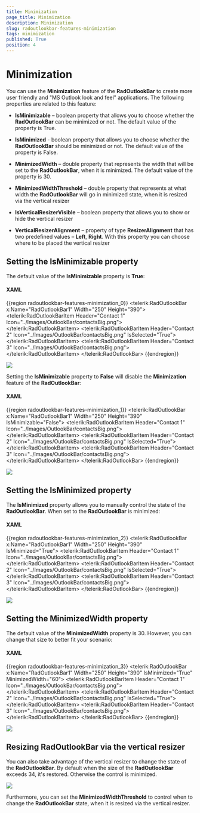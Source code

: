 ```yaml
---
title: Minimization
page_title: Minimization
description: Minimization
slug: radoutlookbar-features-minimization
tags: minimization
published: True
position: 4
---
```


# Minimization

You can use the __Minimization__ feature of the __RadOutlookBar__ to create more user friendly and "MS Outlook look and feel" applications. The following properties are related to this feature:

* __IsMinimizable__ – boolean property that allows you to choose whether the __RadOutlookBar__ can be minimized or not. The default value of the property is True.

* __IsMinimized__ - boolean property that allows you to choose whether the __RadOutlookBar__ should be minimized or not. The default value of the property is False.

* __MinimizedWidth__ – double property that represents the width that will be set to the __RadOutlookBar__, when it is minimized. The default value of the property is 30. 

* __MinimizedWidthThreshold__ – double property that represents at what width the __RadOutlookBar__ will go in minimized state, when it is resized via the vertical resizer 

* __IsVerticalResizerVisible__ – boolean property that allows you to show or hide the vertical resizer 

* __VerticalResizerAlignment__ – property of type __ResizerAlignment__ that has two predefined values – __Left__, __Right__. With this property you can choose where to be placed the vertical resizer 

## Setting the IsMinimizable property

The default value of the __IsMinimizable__ property is __True__:

#### __XAML__

{{region radoutlookbar-features-minimization_0}}
        <telerik:RadOutlookBar x:Name="RadOutlookBar1" 
                               Width="250"
                               Height="390">
            <telerik:RadOutlookBarItem Header="Contact 1" Icon="../Images/OutlookBar/contactsBig.png">
                <TextBlock Text="Contact 1 Information" />
            </telerik:RadOutlookBarItem>
            <telerik:RadOutlookBarItem Header="Contact 2" 
                                       Icon="../Images/OutlookBar/contactsBig.png"
                                       IsSelected="True">
                <TextBlock Text="Contact 2 Information" />
            </telerik:RadOutlookBarItem>
            <telerik:RadOutlookBarItem Header="Contact 3" Icon="../Images/OutlookBar/contactsBig.png">
                <TextBlock Text="Contact 3 Information" />
            </telerik:RadOutlookBarItem>
        </telerik:RadOutlookBar>
{{endregion}}

![](images/outlook_minimization_IsMinimizableDef.png)

Setting the __IsMinimizable__ property to __False__ will disable the __Minimization__ feature of the __RadOutlookBar__:

#### __XAML__

{{region radoutlookbar-features-minimization_1}}
        <telerik:RadOutlookBar x:Name="RadOutlookBar1" 
                               Width="250"
                               Height="390"
                               IsMinimizable="False">
            <telerik:RadOutlookBarItem Header="Contact 1" Icon="../Images/OutlookBar/contactsBig.png">
                <TextBlock Text="Contact 1 Information" />
            </telerik:RadOutlookBarItem>
            <telerik:RadOutlookBarItem Header="Contact 2" 
                                       Icon="../Images/OutlookBar/contactsBig.png"
                                       IsSelected="True">
                <TextBlock Text="Contact 2 Information" />
            </telerik:RadOutlookBarItem>
            <telerik:RadOutlookBarItem Header="Contact 3" Icon="../Images/OutlookBar/contactsBig.png">
                <TextBlock Text="Contact 3 Information" />
            </telerik:RadOutlookBarItem>
        </telerik:RadOutlookBar>
{{endregion}}

![](images/outlook_minimization_IsMinimizableFalse.png)

## Setting the IsMinimized property

The __IsMinimized__ property allows you to manually control the state of the __RadOutlookBar__. When set to the __RadOutlookBar__ is minimized:

#### __XAML__

{{region radoutlookbar-features-minimization_2}}
	        <telerik:RadOutlookBar x:Name="RadOutlookBar1" 
	                               Width="250"
	                               Height="390"
	                               IsMinimized="True">
	            <telerik:RadOutlookBarItem Header="Contact 1" Icon="../Images/OutlookBar/contactsBig.png">
	                <TextBlock Text="Contact 1 Information" />
	            </telerik:RadOutlookBarItem>
	            <telerik:RadOutlookBarItem Header="Contact 2" 
	                                       Icon="../Images/OutlookBar/contactsBig.png"
	                                       IsSelected="True">
	                <TextBlock Text="Contact 2 Information" />
	            </telerik:RadOutlookBarItem>
	            <telerik:RadOutlookBarItem Header="Contact 3" Icon="../Images/OutlookBar/contactsBig.png">
	                <TextBlock Text="Contact 3 Information" />
	            </telerik:RadOutlookBarItem>
	        </telerik:RadOutlookBar>
	{{endregion}}



![](images/outlook_minimization_IsMinimizedTrue.png)

##  Setting the MinimizedWidth property

The default value of the __MinimizedWidth__ property is 30. However, you can change that size to better fit your scenario:

#### __XAML__

{{region radoutlookbar-features-minimization_3}}
        <telerik:RadOutlookBar x:Name="RadOutlookBar1" 
                               Width="250"
                               Height="390"
                               IsMinimized="True"
                               MinimizedWidth="60">
            <telerik:RadOutlookBarItem Header="Contact 1" Icon="../Images/OutlookBar/contactsBig.png">
                <TextBlock Text="Contact 1 Information" />
            </telerik:RadOutlookBarItem>
            <telerik:RadOutlookBarItem Header="Contact 2" 
                                       Icon="../Images/OutlookBar/contactsBig.png"
                                       IsSelected="True">
                <TextBlock Text="Contact 2 Information" />
            </telerik:RadOutlookBarItem>
            <telerik:RadOutlookBarItem Header="Contact 3" Icon="../Images/OutlookBar/contactsBig.png">
                <TextBlock Text="Contact 3 Information" />
            </telerik:RadOutlookBarItem>
        </telerik:RadOutlookBar>
{{endregion}}



![](images/outlook_minimization_MinimizedWidth.png)

## Resizing RadOutlookBar via the vertical resizer

You can also take advantage of the vertical resizer to change the state of the __RadOutlookBar__. By default when the size of the __RadOutlookBar__ exceeds 34, it's restored. Otherwise the control is minimized.

![](images/outlook_minimization_Resizer.png)

Furthermore, you can set the __MinimizedWidthThreshold__ to control when to change the __RadOutlookBar__ state, when it is resized via the vertical resizer. 
